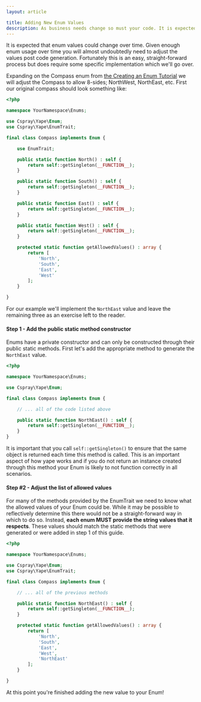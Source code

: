 ```yaml
---
layout: article

title: Adding New Enum Values
description: As business needs change so must your code. It is expected that you will need to add or modify Enum Values over time, this guide goes over the quick 2-step process to ensure new values are added correctly.
---
```

It is expected that enum values could change over time. Given enough enum usage over time you will almost undoubtedly
need to adjust the values post code generation. Fortunately this is an easy, straight-forward process but does require
some specific implementation which we'll go over.

Expanding on the Compass enum from [the Creating an Enum Tutorial][create-enum-tutorial] we will adjust the
Compass to allow 8-sides; NorthWest, NorthEast, etc. First our original compass should look something like:

```php
<?php

namespace YourNamespace\Enums;

use Cspray\Yape\Enum;
use Cspray\Yape\EnumTrait;

final class Compass implements Enum {

    use EnumTrait;

    public static function North() : self {
        return self::getSingleton(__FUNCTION__);
    }

    public static function South() : self {
        return self::getSingleton(__FUNCTION__);
    }

    public static function East() : self {
        return self::getSingleton(__FUNCTION__);
    }

    public static function West() : self {
        return self::getSingleton(__FUNCTION__);
    }

    protected static function getAllowedValues() : array {
        return [
            'North', 
            'South', 
            'East', 
            'West'
        ];
    }

}
```

For our example we'll implement the `NorthEast` value and leave the remaining three as an exercise left to the reader.

#### Step 1 - Add the public static method constructor
Enums have a private constructor and can only be constructed through their public static methods. First let's add the
appropriate method to generate the `NorthEast` value.

```php
<?php

namespace YourNamespace\Enums;

use Cspray\Yape\Enum;

final class Compass implements Enum {

    // ... all of the code listed above

    public static function NorthEast() : self {
        return self::getSingleton(__FUNCTION__);
    }
}
```

<div class="message is-info">
  <div class="message-body">
    It is important that you call <code>self::getSingleton()</code> to ensure that the same object is returned each time 
    this method is called. This is an important aspect of how yape works and if you do not return an instance created 
    through this method your Enum is likely to not function correctly in all scenarios.
  </div>
</div>

#### Step #2 - Adjust the list of allowed values

For many of the methods provided by the EnumTrait we need to know what the allowed values of your Enum could be. While it
may be possible to reflectively determine this there would not be a straight-forward way in which to do so. Instead, 
**each enum MUST provide the string values that it respects**. These values should match the static methods that were generated
or were added in step 1 of this guide.

```php
<?php

namespace YourNamespace\Enums;

use Cspray\Yape\Enum;
use Cspray\Yape\EnumTrait;

final class Compass implements Enum {

    // ... all of the previous methods

    public static function NorthEast() : self {
        return self::getSingleton(__FUNCTION__);
    }

    protected static function getAllowedValues() : array {
        return [
            'North', 
            'South', 
            'East', 
            'West', 
            'NorthEast'
        ];
    }

}
```

At this point you're finished adding the new value to your Enum!

[create-enum-tutorial]: {{site.baseurl}}/tutorials/create-enum
